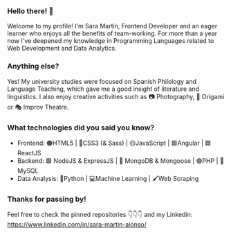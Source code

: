 ### Hello there! 👋
Welcome to my profile! I'm Sara Martín, Frontend Developer and an eager learner who enjoys all the benefits of team-working. For more than a year now I've deepened my knowledge in Programming Languages related to Web Development and Data Analytics. 

### Anything else?
Yes! My university studies were focused on Spanish Philology and Language Teaching, which gave me a good insight of literature and linguistics. 
I also enjoy creative activities such as 📷 Photography, 📄 Origami or 🎭 Improv Theatre.

### What technologies did you said you know? 
- Frontend: 🟠HTML5 | 🔵CSS3 (& Sass) | 🟡JavaScript | 🟥Angular | 🟦ReactJS
- Backend: 🟩 NodeJS & ExpressJS | 🍃 MongoDB & Mongoose | 🟣PHP | 🐬MySQL
- Data Analysis: 🐍Python | 💻Machine Learning | 🖌️Web Scraping

### Thanks for passing by!
Feel free to check the pinned repositories 👇👇👇 and my Linkedin: https://www.linkedin.com/in/sara-martin-alonso/

